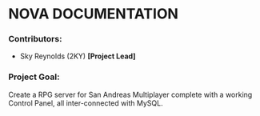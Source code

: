 # **NOVA DOCUMENTATION**

### Contributors:

  * Sky Reynolds (2KY) **[Project Lead]**

### Project Goal: 
  
  Create a RPG server for San Andreas Multiplayer complete with a working Control Panel, all inter-connected with MySQL.
